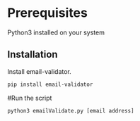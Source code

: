 # Prerequisites
Python3 installed on your system

## Installation
Install email-validator.

```bash
pip install email-validator
```

#Run the script
```bash
python3 emailValidate.py [email address]
```
